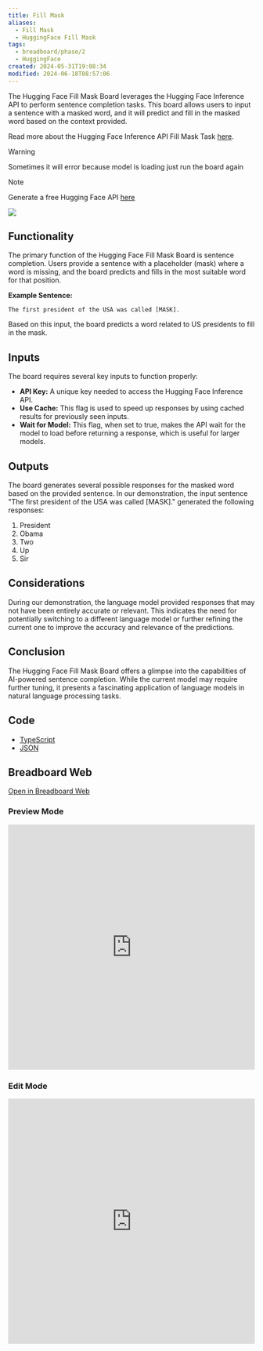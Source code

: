 ```yaml
---
title: Fill Mask
aliases:
  - Fill Mask
  - HuggingFace Fill Mask
tags:
  - breadboard/phase/2
  - HuggingFace
created: 2024-05-31T19:08:34
modified: 2024-06-18T08:57:06
---
```


The Hugging Face Fill Mask Board leverages the Hugging Face Inference API to perform sentence completion tasks. This board allows users to input a sentence with a masked word, and it will predict and fill in the masked word based on the context provided.

Read more about the Hugging Face Inference API Fill Mask Task [here](https://huggingface.co/docs/api-inference/detailed_parameters?code=js#fill-mask-task).

> [!warning]
> Sometimes it will error because model is loading just run the board again

>[!note]
> Generate a free Hugging Face API [here](https://huggingface.co/settings/tokens)

![](https://youtu.be/1JkFbhX-OLg)

## Functionality

The primary function of the Hugging Face Fill Mask Board is sentence completion. Users provide a sentence with a placeholder (mask) where a word is missing, and the board predicts and fills in the most suitable word for that position. 

**Example Sentence:**

```
The first president of the USA was called [MASK].
```

Based on this input, the board predicts a word related to US presidents to fill in the mask.

## Inputs

The board requires several key inputs to function properly:

- **API Key:** A unique key needed to access the Hugging Face Inference API.
- **Use Cache:** This flag is used to speed up responses by using cached results for previously seen inputs.
- **Wait for Model:** This flag, when set to true, makes the API wait for the model to load before returning a response, which is useful for larger models.

## Outputs

The board generates several possible responses for the masked word based on the provided sentence. In our demonstration, the input sentence "The first president of the USA was called [MASK]." generated the following responses:

1. President
2. Obama
3. Two
4. Up
5. Sir

## Considerations

During our demonstration, the language model provided responses that may not have been entirely accurate or relevant. This indicates the need for potentially switching to a different language model or further refining the current one to improve the accuracy and relevance of the predictions.

## Conclusion

The Hugging Face Fill Mask Board offers a glimpse into the capabilities of AI-powered sentence completion. While the current model may require further tuning, it presents a fascinating application of language models in natural language processing tasks.

## Code

- [TypeScript](https://github.com/ExaDev/breadboard-examples/blob/main/src/examples/fill-mask/index.ts)
- [JSON](https://github.com/ExaDev/breadboard-examples/blob/main/src/examples/fill-mask/board.json)

## Breadboard Web

[Open in Breadboard Web](https://breadboard-ai.web.app/?board=https://raw.githubusercontent.com/ExaDev/breadboard-examples/main/src/examples/fill-mask/board.json)

### Preview Mode

<iframe src="https://breadboard-ai.web.app/?board=https://raw.githubusercontent.com/ExaDev/breadboard-examples/main/src/examples/fill-mask/board.json&embed" style="width: 100%; height: 500px; border: 0;"></iframe>

### Edit Mode

<iframe src="https://breadboard-ai.web.app/?board=https://raw.githubusercontent.com/ExaDev/breadboard-examples/main/src/examples/fill-mask/board.json" style="width: 100%; height: 500px; border: 0;"></iframe>

